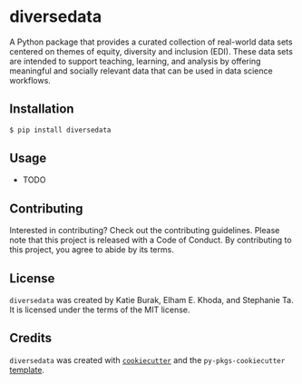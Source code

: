 # diversedata

A Python package that provides a curated collection of real-world data sets centered on themes of equity, diversity and inclusion (EDI). These data sets are intended to support teaching, learning, and analysis by offering meaningful and socially relevant data that can be used in data science workflows.

## Installation

```bash
$ pip install diversedata
```

## Usage

- TODO

## Contributing

Interested in contributing? Check out the contributing guidelines. Please note that this project is released with a Code of Conduct. By contributing to this project, you agree to abide by its terms.

## License

`diversedata` was created by Katie Burak, Elham E. Khoda, and Stephanie Ta. It is licensed under the terms of the MIT license.

## Credits

`diversedata` was created with [`cookiecutter`](https://cookiecutter.readthedocs.io/en/latest/) and the `py-pkgs-cookiecutter` [template](https://github.com/py-pkgs/py-pkgs-cookiecutter).
